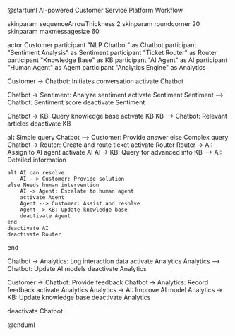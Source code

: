 @startuml AI-powered Customer Service Platform Workflow

skinparam sequenceArrowThickness 2
skinparam roundcorner 20
skinparam maxmessagesize 60

actor Customer
participant "NLP Chatbot" as Chatbot
participant "Sentiment Analysis" as Sentiment
participant "Ticket Router" as Router
participant "Knowledge Base" as KB
participant "AI Agent" as AI
participant "Human Agent" as Agent
participant "Analytics Engine" as Analytics

Customer -> Chatbot: Initiates conversation
activate Chatbot

Chatbot -> Sentiment: Analyze sentiment
activate Sentiment
Sentiment --> Chatbot: Sentiment score
deactivate Sentiment

Chatbot -> KB: Query knowledge base
activate KB
KB --> Chatbot: Relevant articles
deactivate KB

alt Simple query
    Chatbot --> Customer: Provide answer
else Complex query
    Chatbot -> Router: Create and route ticket
    activate Router
    Router -> AI: Assign to AI agent
    activate AI
    AI -> KB: Query for advanced info
    KB --> AI: Detailed information
    
    alt AI can resolve
        AI --> Customer: Provide solution
    else Needs human intervention
        AI -> Agent: Escalate to human agent
        activate Agent
        Agent --> Customer: Assist and resolve
        Agent -> KB: Update knowledge base
        deactivate Agent
    end
    deactivate AI
    deactivate Router
end

Chatbot -> Analytics: Log interaction data
activate Analytics
Analytics --> Chatbot: Update AI models
deactivate Analytics

Customer -> Chatbot: Provide feedback
Chatbot -> Analytics: Record feedback
activate Analytics
Analytics -> AI: Improve AI model
Analytics -> KB: Update knowledge base
deactivate Analytics

deactivate Chatbot

@enduml